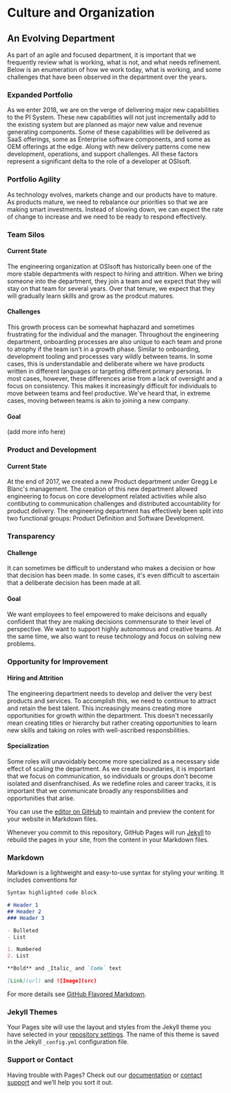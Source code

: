 # Culture and Organization

## An Evolving Department
As part of an agile and focused department, it is important that we frequently review what is working, what is not, and what needs refinement. Below is an enumeration of how we work today, what is working, and some challenges that have been observed in the department over the years.

### Expanded Portfolio
As we enter 2018, we are on the verge of delivering major new capabilities to the PI System. These new capabilities will not just incrementally add to the existing system but are planned as major new value and revenue generating components. Some of these capabilities will be delivered as SaaS offerings, some as Enterprise software components, and some as OEM offerings at the edge. Along with new delivery patterns come new development, operations, and support challenges. All these factors represent a significant delta to the role of a developer at OSIsoft.

### Portfolio Agility
As technology evolves, markets change and our products have to mature. As products mature, we need to rebalance our priorities so that we are making smart investments. Instead of slowing down, we can expect the rate of change to increase and we need to be ready to respond effectively.

### Team Silos
#### Current State
The engineering organization at OSIsoft has historically been one of the more stable departments with respect to hiring and attrition. When we bring someone into the department, they join a team and we expect that they will stay on that team for several years. Over that tenure, we expect that they will gradually learn skills and grow as the prodcut matures. 

#### Challenges
This growth process can be somewhat haphazard and sometimes frustrating for the individual and the manager. Throughout the engineering department, onboarding processes are also unique to each team and prone to atrophy if the team isn't in a growth phase. Similar to onboarding, development tooling and processes vary wildly between teams. In some cases, this is understandable and deliberate where we have products written in different languages or targeting different primary personas. In most cases, however, these differences arise from a lack of oversight and a focus on consistency. This makes it increasingly difficult for individuals to move between teams and feel productive. We've heard that, in extreme cases, moving between teams is akin to joining a new company.

#### Goal
(add more info here)

### Product and Development
#### Current State
At the end of 2017, we created a new Product department under Gregg Le Blanc's management. The creation of this new department allowed engineering to focus on core development related activities while also contibuting to communication challenges and distributed accountability for product delivery. The engineering department has effectively been split into two functional groups: Product Definition and Software Development.

### Transparency
#### Challenge
It can sometimes be difficult to understand who makes a decision or how that decision has been made. In some cases, it's even difficult to ascertain that a deliberate decision has been made at all.
#### Goal
We want employees to feel empowered to make deicisons and equally confident that they are making decisions commensurate to their level of perspective. We want to support highly autonomous and creative teams. At the same time, we also want to reuse technology and focus on solving new problems.

### Opportunity for Improvement
#### Hiring and Attrition
The engineering department needs to develop and deliver the very best products and services. To accomplish this, we need to continue to attract and retain the best talent. This increasingly means creating more opportunities for growth within the department. This doesn't necessarily mean creating titles or hierarchy but rather creating opportunities to learn new skills and taking on roles with well-ascribed responsbilities.

#### Specialization
Some roles will unavoidably become more specialized as a necessary side effect of scaling the department. As we create boundaries, it is important that we focus on communication, so individuals or groups don't become isolated and disenfranchised. As we redefine roles and career tracks, it is important that we communicate broadly any responsbilities and opportunities that arise.

You can use the [editor on GitHub](https://github.com/jhwang422/engineeringinfo.github.io/edit/master/README.md) to maintain and preview the content for your website in Markdown files.

Whenever you commit to this repository, GitHub Pages will run [Jekyll](https://jekyllrb.com/) to rebuild the pages in your site, from the content in your Markdown files.

### Markdown

Markdown is a lightweight and easy-to-use syntax for styling your writing. It includes conventions for

```markdown
Syntax highlighted code block

# Header 1
## Header 2
### Header 3

- Bulleted
- List

1. Numbered
2. List

**Bold** and _Italic_ and `Code` text

[Link](url) and ![Image](src)
```

For more details see [GitHub Flavored Markdown](https://guides.github.com/features/mastering-markdown/).

### Jekyll Themes

Your Pages site will use the layout and styles from the Jekyll theme you have selected in your [repository settings](https://github.com/jhwang422/engineeringinfo.github.io/settings). The name of this theme is saved in the Jekyll `_config.yml` configuration file.

### Support or Contact

Having trouble with Pages? Check out our [documentation](https://help.github.com/categories/github-pages-basics/) or [contact support](https://github.com/contact) and we’ll help you sort it out.

